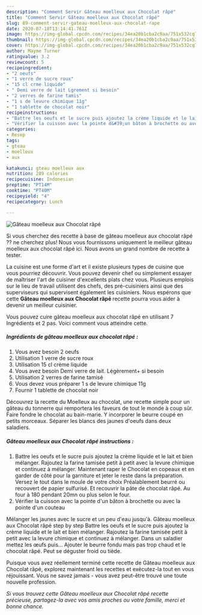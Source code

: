```yaml
---
description: "Comment Servir Gâteau moelleux aux Chocolat râpé"
title: "Comment Servir Gâteau moelleux aux Chocolat râpé"
slug: 89-comment-servir-gateau-moelleux-aux-chocolat-rape
date: 2020-07-10T13:14:41.761Z
image: https://img-global.cpcdn.com/recipes/34ea20b1cba2c9aa/751x532cq70/gateau-moelleux-aux-chocolat-rape-photo-principale-de-la-recette.jpg
thumbnail: https://img-global.cpcdn.com/recipes/34ea20b1cba2c9aa/751x532cq70/gateau-moelleux-aux-chocolat-rape-photo-principale-de-la-recette.jpg
cover: https://img-global.cpcdn.com/recipes/34ea20b1cba2c9aa/751x532cq70/gateau-moelleux-aux-chocolat-rape-photo-principale-de-la-recette.jpg
author: Mayme Turner
ratingvalue: 3.2
reviewcount: 5
recipeingredient:
- "2 oeufs"
- "1 verre de sucre roux"
- "15 cl crme liquide"
- " Demi verre de lait Lgrement si besoin"
- "2 verres de farine tamis"
- "1 s de levure chimique 11g"
- "1 tablette de chocolat noir"
recipeinstructions:
- "Battre les oeufs et le sucre puis ajoutez la crème liquide et le lait et bien mélanger. Rajoutez la farine tamisée petit à petit avec la levure chimique et continuez à mélanger. Maintenant raper le Chocolat en copeaux et en garder de côté pour la garniture et jeter le reste dans la préparation. Versez le tout dans le moule de votre choix Préalablement beurré ou recouvert de papier sulfurisé. Et recouvrir la pâte de chocolat râpé. Au four à 180 pendant 20mn ou plus selon le four."
- "Vérifier la cuisson avec la pointe d&#39;un bâton à brochette ou avec la pointe d&#39;un couteau"
categories:
- Resep
tags:
- gteau
- moelleux
- aux

katakunci: gteau moelleux aux 
nutrition: 289 calories
recipecuisine: Indonesian
preptime: "PT14M"
cooktime: "PT40M"
recipeyield: "4"
recipecategory: Lunch

---
```



![Gâteau moelleux aux Chocolat râpé](https://img-global.cpcdn.com/recipes/34ea20b1cba2c9aa/751x532cq70/gateau-moelleux-aux-chocolat-rape-photo-principale-de-la-recette.jpg)

Si vous cherchez des recette à base de gâteau moelleux aux chocolat râpé ?? ne cherchez plus! Nous vous fournissons uniquement le meilleur gâteau moelleux aux chocolat râpé ici. Nous avons un grand nombre de recette à tester.

La cuisine est une forme d'art et il existe plusieurs types de cuisine que vous pourriez découvrir. Vous pouvez devenir chef ou simplement essayer de maîtriser l'art de cuisiner d'excellents plats chez vous. Plusieurs emplois sur le lieu de travail utilisent des chefs, des pré-cuisiniers ainsi que des superviseurs qui supervisent également les cuisiniers. Nous espérons que cette <strong> Gâteau moelleux aux Chocolat râpé </strong> recette pourra vous aider à devenir un meilleur cuisinier.

<!--inarticleads1-->

Vous pouvez cuire gâteau moelleux aux chocolat râpé en utilisant 7 Ingrédients et 2 pas. Voici comment vous atteindre cette.

##### Ingrédients de gâteau moelleux aux chocolat râpé :

1. Vous avez besoin 2 oeufs
1. Utilisation 1 verre de sucre roux
1. Utilisation 15 cl crème liquide
1. Vous avez besoin  Demi verre de lait. Légèrement+ si besoin
1. Utilisation 2 verres de farine tamisé
1. Vous devez vous préparer 1 s de levure chimique 11g
1. Fournir 1 tablette de chocolat noir


Découvrez la recette du Moelleux au chocolat, une recette simple pour un gâteau du tonnerre qui remportera les faveurs de tout le monde à coup sûr. Faire fondre le chocolat au bain-marie. Y incorporer le beurre coupé en petits morceaux. Séparer les blancs des jaunes d&#39;oeufs dans deux saladiers. 

<!--inarticleads2-->

##### Gâteau moelleux aux Chocolat râpé instructions :

1. Battre les oeufs et le sucre puis ajoutez la crème liquide et le lait et bien mélanger. Rajoutez la farine tamisée petit à petit avec la levure chimique et continuez à mélanger. Maintenant raper le Chocolat en copeaux et en garder de côté pour la garniture et jeter le reste dans la préparation. Versez le tout dans le moule de votre choix Préalablement beurré ou recouvert de papier sulfurisé. Et recouvrir la pâte de chocolat râpé. Au four à 180 pendant 20mn ou plus selon le four.
1. Vérifier la cuisson avec la pointe d&#39;un bâton à brochette ou avec la pointe d&#39;un couteau


Mélanger les jaunes avec le sucre et un peu d&#39;eau jusqu&#39;à. Gâteau moelleux aux Chocolat râpé step by step Battre les oeufs et le sucre puis ajoutez la crème liquide et le lait et bien mélanger. Rajoutez la farine tamisée petit à petit avec la levure chimique et continuez à mélanger. Dans un saladier mettez les œufs puis… Ajouter le beurre fondu mais pas trop chaud et le chocolat râpé. Peut se déguster froid ou tiède. 

<!--inarticleads1-->

<p>
Puisque vous avez réellement terminé cette recette de Gâteau moelleux aux Chocolat râpé, explorez maintenant les recettes et exécutez-la tout en vous réjouissant. Vous ne savez jamais - vous avez peut-être trouvé une toute nouvelle profession.
</p>

<p>
<i>Si vous trouvez cette Gâteau moelleux aux Chocolat râpé recette précieuse, partagez-la avec vos amis proches ou votre famille, merci et bonne chance.</i>
</p>
